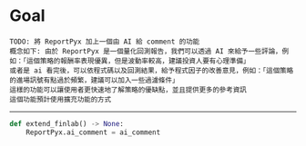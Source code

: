 # Goal
    TODO: 將 ReportPyx 加上一個由 AI 給 comment 的功能
    概念如下: 由於 ReportPyx 是一個量化回測報告，我們可以透過 AI 來給予一些評論，例如：「這個策略的報酬率表現優異，但是波動率較高，建議投資人要有心理準備」
    或者是 ai 看完後，可以依程式碼以及回測結果，給予程式因子的改善意見，例如：「這個策略的進場訊號有點過於頻繁，建議可以加入一些過濾條件」
    這樣的功能可以讓使用者更快速地了解策略的優缺點，並且提供更多的參考資訊
    這個功能預計使用擴充功能的方式
---
```python
def extend_finlab() -> None:
    ReportPyx.ai_comment = ai_comment
```
